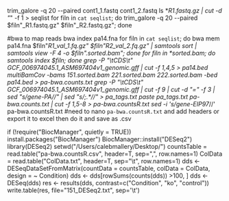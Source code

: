 trim_galore -q 20 --paired cont1_1.fastq cont1_2.fastq
ls *_R1.fastq.gz | cut -d "_" -f 1 > seqlist
for filn in `cat seqlist`; do trim_galore -q 20 --paired $filn"_R1.fastq.gz" $filn"_R2.fastq.gz"; done

#bwa to map reads
bwa index pa14.fna 
for filn in `cat seqlist`; do bwa mem pa14.fna $filn"_R1_val_1.fq.gz" $filn"_R2_val_2.fq.gz" | samtools sort | samtools view -F 4 -o $filn".sorted.bam"; done
for filn in *sorted.bam; do samtools index $filn; done
grep -P "\tCDS\t" GCF_006974045.1_ASM697404v1_genomic.gff | cut -f 1,4,5 > pa14.bed
multiBamCov -bams 151.sorted.bam 221.sorted.bam 222.sorted.bam -bed pa14.bed > pa-bwa.counts.txt
grep -P "\tCDS\t" GCF_006974045.1_ASM697404v1_genomic.gff | cut -f 9 | cut -d "=" -f 3 | sed "s/gene-PA_//" | sed "s/;.*//" > pa_tags.txt
paste pa_tags.txt pa-bwa.counts.txt | cut -f 1,5-8 > pa-bwa.countsR.txt
sed -i 's/gene-EIP97_//' pa-bwa.countsR.txt
#need to nano `pa-bwa.countsR.txt` and add headers or export it to excel then do it and save as .csv

if (!require("BiocManager", quietly = TRUE))
    install.packages("BiocManager")
BiocManager::install("DESeq2")
library(DESeq2)
setwd("/Users/calebmallery/Desktop/")
countsTable = read.table("pa-bwa.countsR.csv", header=T, sep=",", row.names=1)
ColData = read.table("ColData.txt", header=T, sep="\t", row.names=1)
dds <- DESeqDataSetFromMatrix(countData = countsTable, colData = ColData, design = ~ Condition)
dds <- dds[rowSums(counts(dds)) >100, ]
dds <- DESeq(dds)
res <- results(dds, contrast=c("Condition", "ko", "control"))
write.table(res, file="151_DESeq2.txt", sep='\t')
